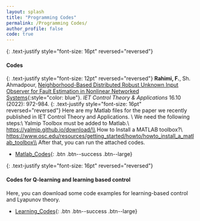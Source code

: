 ```yaml
---
layout: splash
title: "Programming Codes"
permalink: /Programming Codes/
author_profile: false
code: true
---
```



{: .text-justify style="font-size: 16pt" reversed="reversed"}
#### Codes


{: .text-justify style="font-size: 12pt" reversed="reversed"}
**Rahimi, F.**, Sh. Ahmadpour, [Neighborhood-Based Distributed Robust Unknown Input Observer for Fault Estimation in Nonlinear Networked Systems](https://ietresearch.onlinelibrary.wiley.com/doi/full/10.1049/cth2.12278){:style="color: blue"}. *IET Control Theory & Applications* 16.10 (2022): 972-984.
{: .text-justify style="font-size: 16pt" reversed="reversed"}
Here are my Matlab files for the paper we recently published in IET Control Theory and Applications. \\
We need the following steps:\\
Yalmip Toolbox must be added to Matlab.\\
https://yalmip.github.io/download/\\
How to Install a MATLAB toolbox?\\
https://www.osc.edu/resources/getting_started/howto/howto_install_a_matlab_toolbox\\
After that, you can run the attached codes. 
- [Matlab_Codes](https://farshad-rahimi.github.io/FarshadRahimi/files/CodeprogrammingMatlab_example2_2.rar){: .btn .btn--success .btn--large}

{: .text-justify style="font-size: 16pt" reversed="reversed"}
#### Codes for Q-learning and learning based control 

Here, you can download some code examples for learning-based control and Lyapunov theory.
- [Learning_Codes](https://farshad-rahimi.github.io/FarshadRahimi/files/learningCodes.rar){: .btn .btn--success .btn--large}

